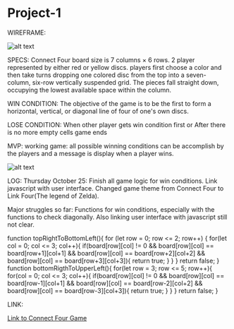 # Project-1
WIREFRAME:

![alt text](https://git.generalassemb.ly/jhonymaurad/Project-1/blob/master/images/Connect_Four.gif "Connect Four")

SPECS:
Connect Four board size is 7 columns × 6 rows.
2 player represented by either red or yellow discs.
players first choose a color and then take turns dropping one colored disc from the top into a seven-column, six-row vertically suspended grid. The pieces fall straight down, occupying the lowest available space within the column.  

WIN CONDITION:
The objective of the game is to be the first to form a horizontal, vertical, or diagonal line of four of one's own discs.

LOSE CONDITION:
When other player gets win condition first or
After there is no more empty cells game ends

MVP:
working game: all possible winning conditions can be accomplish by the players and a message is display when a player wins.

![alt text](https://git.generalassemb.ly/jhonymaurad/Project-1/blob/master/images/wireframe.jpg "Connect Four")

LOG:
Thursday October 25: Finish all game logic for win conditions. Link javascript with user interface. Changed game theme from Connect Four to Link Four(The legend of Zelda).

Major struggles so far: Functions for win conditions, especially with the functions to check diagonally. Also linking user interface with javascript still not clear.

function topRightToBottomLeft(){
  for (let row = 0; row <= 2; row++) {
    for(let col = 0; col <= 3; col++){
      if(board[row][col] != 0 &&
         board[row][col] == board[row+1][col+1] &&
         board[row][col] == board[row+2][col+2] &&
         board[row][col] == board[row+3][col+3]){
           return true;
      }
    }
  }
  return false;
}
function bottomRigthToUpperLeft(){
  for(let row = 3; row <= 5; row++){
    for(col = 0; col <= 3; col++){
      if(board[row][col] != 0 &&
         board[row][col] == board[row-1][col+1] &&
         board[row][col] == board[row-2][col+2] &&
         board[row][col] == board[row-3][col+3]){
           return true;
      }
    }
  }
  return false;
}

LINK:

[Link to Connect Four Game](https://git.generalassemb.ly/jhonymaurad/Project-1/blob/master/index.html "Connect Four")
